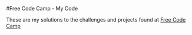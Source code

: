 #Free Code Camp - My Code   

These are my solutions to the challenges and projects found at [Free Code Camp](http://www.freecodecamp.com)
